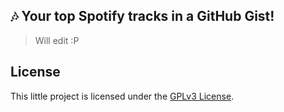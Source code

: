 ## 🎶 Your top Spotify tracks in a GitHub Gist!

> Will edit :P

## License

This little project is licensed under the [GPLv3 License](LICENSE.md).
